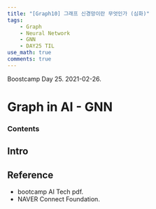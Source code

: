 ```yaml
---
title: "[Graph10] 그래프 신경망이란 무엇인가 (심화)"
tags:
    - Graph
    - Neural Network
    - GNN
    - DAY25 TIL
use_math: true
comments: true
---
```


Boostcamp Day 25. 2021-02-26.

# Graph in AI - GNN

### Contents


## Intro



## Reference

- bootcamp AI Tech pdf.  
- NAVER Connect Foundation.

